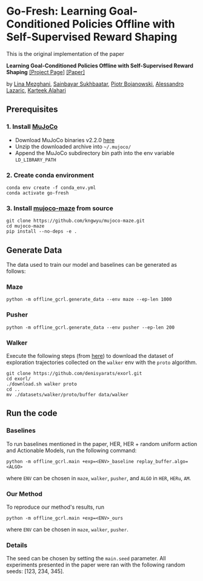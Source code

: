 # Go-Fresh: Learning Goal-Conditioned Policies Offline with Self-Supervised Reward Shaping

This is the original implementation of the paper

**Learning Goal-Conditioned Policies Offline with Self-Supervised Reward Shaping** [[Project Page]](https://linamezghani.github.io/go-fresh) [[Paper]](https://openreview.net/forum?id=8tmKW-NG2bH)

by [Lina Mezghani](https://linamezghani.github.io/), [Sainbayar Sukhbaatar](https://scholar.google.com/citations?user=ri1sE34AAAAJ&hl=en), [Piotr Bojanowski](https://scholar.google.fr/citations?user=lJ_oh2EAAAAJ&hl=en), [Alessandro Lazaric](https://scholar.google.com/citations?user=6JZ3R6wAAAAJ&hl=en), [Karteek Alahari](https://lear.inrialpes.fr/people/alahari/)

## Prerequisites

### 1. Install [MuJoCo](https://mujoco.org/)

* Download MuJoCo binaries v2.2.0 [here](https://github.com/deepmind/mujoco/releases)
* Unzip the downloaded archive into `~/.mujoco/`
* Append the MuJoCo subdirectory bin path into the env variable `LD_LIBRARY_PATH`

### 2. Create conda environment

```
conda env create -f conda_env.yml
conda activate go-fresh
```

### 3. Install [mujoco-maze](https://github.com/kngwyu/mujoco-maze) from source

```
git clone https://github.com/kngwyu/mujoco-maze.git
cd mujoco-maze
pip install --no-deps -e .
```

## Generate Data

The data used to train our model and baselines can be generated as follows:

### Maze

```
python -m offline_gcrl.generate_data --env maze --ep-len 1000
```

### Pusher

```
python -m offline_gcrl.generate_data --env pusher --ep-len 200
```

### Walker

Execute the following steps (from [here](https://github.com/denisyarats/exorl#datasets)) to download the dataset of exploration trajectories collected on the `walker` env with the `proto` algorithm.

```
git clone https://github.com/denisyarats/exorl.git
cd exorl/
./download.sh walker proto
cd ..
mv ./datasets/walker/proto/buffer data/walker
```

## Run the code

### Baselines

To run baselines mentioned in the paper, HER, HER + random uniform action and Actionable Models, run the following command:

```
python -m offline_gcrl.main +exp=<ENV>_baseline replay_buffer.algo=<ALGO>
```

where `ENV` can be chosen in `maze`, `walker`, `pusher`, and `ALGO` in `HER`, `HERu`, `AM`.

### Our Method

To reproduce our method's results, run

```
python -m offline_gcrl.main +exp=<ENV>_ours
```

where `ENV` can be chosen in `maze`, `walker`, `pusher`.

### Details

The seed can be chosen by setting the `main.seed` parameter. All experiments presented in the paper were ran with the following random seeds: [123, 234, 345].
